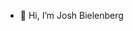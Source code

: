 - 👋 Hi, I’m Josh Bielenberg

<!---
jbielenberg42/jbielenberg42 is a ✨ special ✨ repository because its `README.md` (this file) appears on your GitHub profile.
You can click the Preview link to take a look at your changes.
--->
